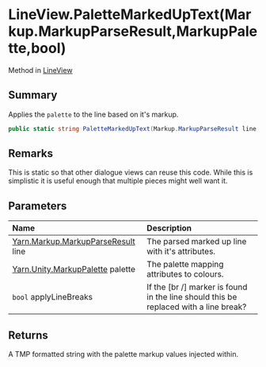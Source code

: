 # LineView.PaletteMarkedUpText(Markup.MarkupParseResult,MarkupPalette,bool)

Method in [LineView](/docs/api/csharp/yarn.unity.legacy.lineview.md)

## Summary


Applies the  `palette`  to the line based on it's
markup.


```csharp
public static string PaletteMarkedUpText(Markup.MarkupParseResult line, MarkupPalette palette, bool applyLineBreaks = true)
```

## Remarks


This is static so that other dialogue views can reuse this code.
While this is simplistic it is useful enough that multiple pieces
might well want it.


## Parameters

|Name|Description|
|:---|:---|
|[Yarn.Markup.MarkupParseResult](/docs/api/csharp/yarn.markup.markupparseresult.md) line|The parsed marked up line with it's attributes.|
|[Yarn.Unity.MarkupPalette](/docs/api/csharp/yarn.unity.markuppalette.md) palette|The palette mapping attributes to colours.|
|`bool` applyLineBreaks|If the [br /] marker is found in the line should this be replaced with a line break?|

## Returns

A TMP formatted string with the palette markup values
injected within.

